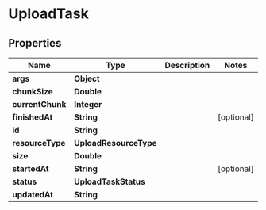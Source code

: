 

# UploadTask


## Properties

Name | Type | Description | Notes
------------ | ------------- | ------------- | -------------
**args** | **Object** |  | 
**chunkSize** | **Double** |  | 
**currentChunk** | **Integer** |  | 
**finishedAt** | **String** |  |  [optional]
**id** | **String** |  | 
**resourceType** | **UploadResourceType** |  | 
**size** | **Double** |  | 
**startedAt** | **String** |  |  [optional]
**status** | **UploadTaskStatus** |  | 
**updatedAt** | **String** |  | 



